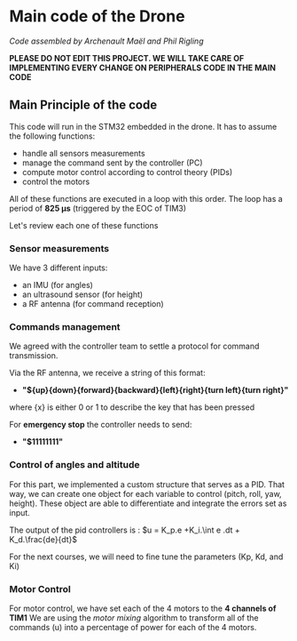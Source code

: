 # Main code of the Drone

*Code assembled by Archenault Maël and Phil Rigling*

**PLEASE DO NOT EDIT THIS PROJECT. WE WILL TAKE CARE OF IMPLEMENTING EVERY CHANGE ON PERIPHERALS CODE IN THE MAIN CODE**


## Main Principle of the code

This code will run in the STM32 embedded in the drone. It has to assume the following functions:
- handle all sensors measurements
- manage the command sent by the controller (PC)
- compute motor control according to control theory (PIDs)
- control the motors

All of these functions are executed in a loop with this order. The loop has a period of **825 µs** (triggered by the EOC of TIM3)

Let's review each one of these functions


### Sensor measurements

We have 3 different inputs:
- an IMU (for angles)
- an ultrasound sensor (for height)
- a RF antenna (for command reception)

### Commands management

We agreed with the controller team to settle a protocol for command transmission.

Via the RF antenna, we receive a string of this format:
- **"${up}{down}{forward}{backward}{left}{right}{turn left}{turn right}"**

where {x} is either 0 or 1 to describe the key that has been pressed

For **emergency stop** the controller needs to send:
- **"$11111111"**


### Control of angles and altitude

For this part, we implemented a custom structure that serves as a PID. That way, we can create one object for each variable to control (pitch, roll, yaw, height).
These object are able to differentiate and integrate the errors set as input.

The output of the pid controllers is : $u = K_p.e +K_i.\int e .dt + K_d.\frac{de}{dt}$

For the next courses, we will need to fine tune the parameters (Kp, Kd, and Ki)

### Motor Control
For motor control, we have set each of the 4 motors to the **4 channels of TIM1**
We are using the *motor mixing* algorithm to transform all of the commands (u) into a percentage of power for each of the 4 motors.





